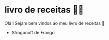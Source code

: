# livro de receitas :man_cook:



Olá ! Sejam bem vindos ao meu livro de receitas :book:

- Strogonoff de Frango
